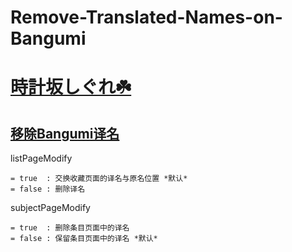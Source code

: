 # Remove-Translated-Names-on-Bangumi

# [時計坂しぐれ☘️](https://chii.in/user/jellyinside)

## [移除Bangumi译名](https://github.com/2Jelly2/Remove-Translated-Names-on-Bangumi/blob/master/Remove-Translated-Names-on-Bangumi.user.js?raw=true)

listPageModify

	= true  : 交换收藏页面的译名与原名位置 *默认*
	= false : 删除译名


subjectPageModify

	= true  : 删除条目页面中的译名
	= false : 保留条目页面中的译名 *默认*
